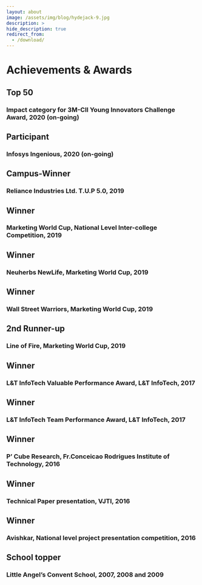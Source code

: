 ```yaml
---
layout: about
image: /assets/img/blog/hydejack-9.jpg
description: >
hide_description: true
redirect_from:
  - /download/
---
```


# Achievements & Awards

## Top 50
### Impact category for 3M-CII Young Innovators Challenge Award, 2020 (on-going)

## Participant
### Infosys Ingenious, 2020 (on-going)

## Campus-Winner
### Reliance Industries Ltd. T.U.P 5.0, 2019

## Winner
### Marketing World Cup, National Level Inter-college Competition, 2019 

## Winner
### Neuherbs NewLife, Marketing World Cup, 2019

## Winner
### Wall Street Warriors, Marketing World Cup, 2019 

## 2nd Runner-up
### Line of Fire, Marketing World Cup, 2019 

## Winner
### L&T InfoTech Valuable Performance Award, L&T InfoTech, 2017

## Winner
### L&T InfoTech Team Performance Award, L&T InfoTech, 2017

## Winner
### P’ Cube Research, Fr.Conceicao Rodrigues Institute of Technology, 2016

## Winner
### Technical Paper presentation, VJTI, 2016

## Winner
### Avishkar, National level project presentation competition, 2016 

## School topper
### Little Angel’s Convent School, 2007, 2008 and 2009



